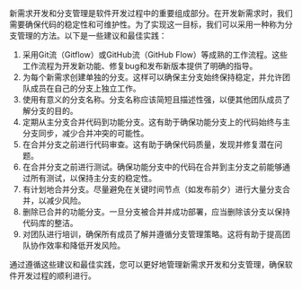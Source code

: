 新需求开发和分支管理是软件开发过程中的重要组成部分。在开发新需求时，我们需要确保代码的稳定性和可维护性。为了实现这一目标，我们可以采用一种称为分支管理的方法。以下是一些建议和最佳实践：

1. 采用Git流（Gitflow）或GitHub流（GitHub Flow）等成熟的工作流程。这些工作流程为开发新功能、修复bug和发布新版本提供了明确的指导。
2. 为每个新需求创建单独的分支。这样可以确保主分支始终保持稳定，并允许团队成员在自己的分支上独立工作。
3. 使用有意义的分支名称。分支名称应该简短且描述性强，以便其他团队成员了解分支的目的。
4. 定期从主分支合并代码到功能分支。这有助于确保功能分支上的代码始终与主分支同步，减少合并冲突的可能性。
5. 在合并分支之前进行代码审查。这有助于确保代码质量，发现并修复潜在问题。
6. 在合并分支之前进行测试。确保功能分支中的代码在合并到主分支之前能够通过所有测试，以保持主分支的稳定性。
7. 有计划地合并分支。尽量避免在关键时间节点（如发布前夕）进行大量分支合并，以减少风险。
8. 删除已合并的功能分支。一旦分支被合并并成功部署，应当删除该分支以保持代码库的整洁。
9. 对团队进行培训，确保所有成员了解并遵循分支管理策略。这将有助于提高团队协作效率和降低开发风险。

通过遵循这些建议和最佳实践，您可以更好地管理新需求开发和分支管理，确保软件开发过程的顺利进行。